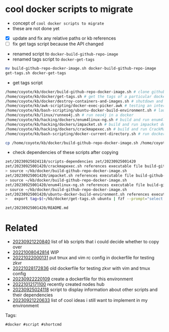 # cool docker scripts to migrate

- concept of `cool docker scripts to migrate`
- these are not done yet
- [x] update and fix any relative paths or kb references
- [ ] fix get tags script because the API changed
- renamed script to `docker-build-github-repo-image`
- renamed tags script to `docker-get-tags`
```bash
mv build-github-repo-docker-image.sh docker-build-github-repo-image
get-tags.sh docker-get-tags
```
- get tags script

```bash
/home/coyote/kb/docker/build-github-repo-docker-image.sh # clone github repository and build docker image with its name. this is a dependency of others
/home/coyote/kb/docker/get-tags.sh # get the tags of a particular docker repository using curl and jq
/home/coyote/kb/docker/destroy-containers-and-images.sh # shutdown and destroy docker images manually to clean up space
/home/coyote/kb/awk-scripting/docker-exec-picker.awk # testing an interactive docker menu with fzf
/home/coyote/kb/bash-scripting/ubuntu-docker-build-environment.sh # launch ubuntu build environment docker with current directory mounted as working directory
/home/coyote/kb/linux/runneo4j.sh # run neo4j in a docker
/home/coyote/kb/hacking/dockers/enum4linux-ng.sh # build and run enum4linux-ng docker
/home/coyote/kb/hacking/dockers/impacket.sh # build and run impacket docker
/home/coyote/kb/hacking/dockers/crackmapexec.sh # build and run CrackMapExec docker
/home/coyote/kb/bash-scripting/docker-current-directory.sh # run docker image with current directory mounted as working directory

cp /home/coyote/kb/docker/build-github-repo-docker-image.sh /home/coyote/kb/docker/get-tags.sh /home/coyote/kb/docker/destroy-containers-and-images.sh /home/coyote/kb/awk-scripting/docker-exec-picker.awk /home/coyote/kb/bash-scripting/ubuntu-docker-build-environment.sh /home/coyote/kb/linux/runneo4j.sh /home/coyote/kb/hacking/dockers/enum4linux-ng.sh /home/coyote/kb/hacking/dockers/impacket.sh /home/coyote/kb/hacking/dockers/crackmapexec.sh /home/coyote/kb/bash-scripting/docker-current-directory.sh .
```

- check dependencies of these scripts after copying
```bash
zet/20230925024118/scripts-dependencies zet/20230925001420
zet/20230925001420/crackmapexec.sh references executable file build-github-repo-docker-image.sh
> source ~/kb/docker/build-github-repo-docker-image.sh
zet/20230925001420/impacket.sh references executable file build-github-repo-docker-image.sh
> source ~/kb/docker/build-github-repo-docker-image.sh
zet/20230925001420/enum4linux-ng.sh references executable file build-github-repo-docker-image.sh
> source ~/kb/docker/build-github-repo-docker-image.sh
zet/20230925001420/ubuntu-docker-build-environment.sh references executable file get-tags.sh
>   export tag=$(~/kb/docker/get-tags.sh ubuntu | fzf --prompt="select tag")
```

` zet/20230925001420/README.md `

# Related

- [20230921220840](/zet/20230921220840/README.md) list of kb scripts that i could decide whether to copy over
- [20221008042814](/zet/20221008042814/README.md) WIP
- [20221022000131](/zet/20221022000131/README.md) put tmux and vim rc config in dockerfile for testing zkvr
- [20221028172836](/zet/20221028172836/README.md) old dockerfile for testing zkvr with vim and tmux config
- [20230922220109](/zet/20230922220109/README.md) create a dockerfile for this environment
- [20221012171100](/zet/20221012171100/README.md) recently created nodes hub
- [20230925024118](/zet/20230925024118/README.md) script to display information about other scripts and their dependencies
- [20230921220633](/zet/20230921220633/README.md) list of cool ideas i still want to implement in my environment

Tags:

    #docker #script #shortcmd
